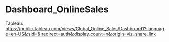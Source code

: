 # Dashboard_OnlineSales
Tableau: https://public.tableau.com/views/Global_Online_Sales/Dashboard1?:language=en-US&:sid=&:redirect=auth&:display_count=n&:origin=viz_share_link
